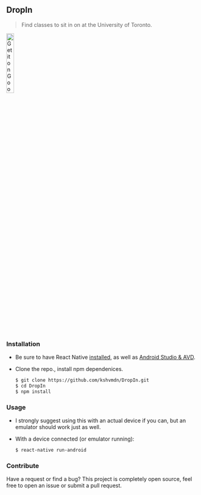 ## DropIn

> Find classes to sit in on at the University of Toronto.

<a href='https://play.google.com/store/apps/details?id=com.kshvmdn.dropin' target="_blank"><img alt='Get it on Google Play' src='https://play.google.com/intl/en_us/badges/images/generic/en_badge_web_generic.png' width='20%'/></a>

### Installation

  - Be sure to have React Native [installed](https://facebook.github.io/react-native/docs/getting-started.html#installing-dependencies), as well as [Android Studio & AVD](https://facebook.github.io/react-native/docs/getting-started.html#android-development-environment).

  - Clone the repo., install npm dependenices.

    ```sh
    $ git clone https://github.com/kshvmdn/DropIn.git
    $ cd DropIn
    $ npm install
    ```

### Usage

  - I strongly suggest using this with an actual device if you can, but an emulator should work just as well.

  - With a device connected (or emulator running):

    ```sh
    $ react-native run-android
    ```

### Contribute

Have a request or find a bug? This project is completely open source, feel free to open an issue or submit a pull request.

